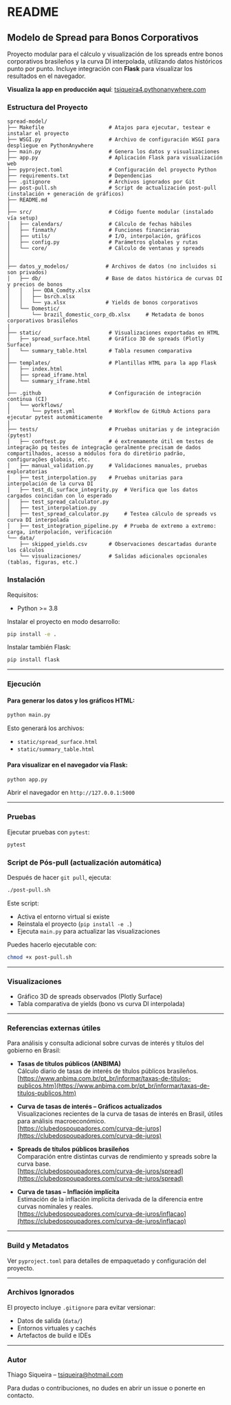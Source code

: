 # README 

## Modelo de Spread para Bonos Corporativos

Proyecto modular para el cálculo y visualización de los spreads entre bonos corporativos brasileños y la curva DI interpolada, utilizando datos históricos punto por punto. Incluye integración con **Flask** para visualizar los resultados en el navegador.

**Visualiza la app en producción aquí**: [tsiqueira4.pythonanywhere.com](https://tsiqueira4.pythonanywhere.com/)

### Estructura del Proyecto
```
spread-model/
├── Makefile                     # Atajos para ejecutar, testear e instalar el proyecto
├── WSGI.py                      # Archivo de configuración WSGI para despliegue en PythonAnywhere
├── main.py                      # Genera los datos y visualizaciones
├── app.py                       # Aplicación Flask para visualización web
├── pyproject.toml               # Configuración del proyecto Python
├── requirements.txt             # Dependencias
├── .gitignore                   # Archivos ignorados por Git
├── post-pull.sh                 # Script de actualización post-pull (instalación + generación de gráficos)
├── README.md
│
├── src/                         # Código fuente modular (instalado vía setup)
│   ├── calendars/               # Cálculo de fechas hábiles
│   ├── finmath/                 # Funciones financieras
│   ├── utils/                   # I/O, interpolación, gráficos
│   ├── config.py                # Parámetros globales y rutas
│   └── core/                    # Cálculo de ventanas y spreads
│
│
├── datos_y_modelos/            # Archivos de datos (no incluidos si son privados)
│   ├── db/                     # Base de datos histórica de curvas DI y precios de bonos
│   │   ├── ODA_Comdty.xlsx
│   │   ├── bsrch.xlsx
│   │   └── ya.xlsx             # Yields de bonos corporativos
│   └── Domestic/
│       └── brazil_domestic_corp_db.xlsx     # Metadata de bonos corporativos brasileños
│
├── static/                      # Visualizaciones exportadas en HTML
│   ├── spread_surface.html      # Gráfico 3D de spreads (Plotly Surface)
│   └── summary_table.html       # Tabla resumen comparativa
│
├── templates/                   # Plantillas HTML para la app Flask
│   ├── index.html
│   ├── spread_iframe.html
│   └── summary_iframe.html
│
├── .github                      # Configuración de integración continua (CI)
│   └── workflows/
│       └── pytest.yml           # Workflow de GitHub Actions para ejecutar pytest automáticamente
│
├── tests/                       # Pruebas unitarias y de integración (pytest)
│   ├── conftest.py              # é extremamente útil em testes de integração pq testes de integração geralmente precisam de dados compartilhados, acesso a módulos fora do diretório padrão, configurações globais, etc.
│   ├── manual_validation.py     # Validaciones manuales, pruebas exploratorias           
│   ├── test_interpolation.py    # Pruebas unitarias para interpolación de la curva DI
│   ├── test_di_surface_integrity.py  # Verifica que los datos cargados coincidan con lo esperado
│   ├── test_spread_calculator.py
│   ├── test_interpolation.py
│   ├── test_spread_calculator.py     # Testea cálculo de spreads vs curva DI interpolada
│   ├── test_integration_pipeline.py  # Prueba de extremo a extremo: carga, interpolación, verificación
└── data/
    ├── skipped_yields.csv       # Observaciones descartadas durante los cálculos
    └── visualizaciones/         # Salidas adicionales opcionales (tablas, figuras, etc.)

```

### Instalación
Requisitos:
- Python >= 3.8

Instalar el proyecto en modo desarrollo:
```bash
pip install -e .
```

Instalar también Flask:
```bash
pip install flask
```

---

### Ejecución

#### Para generar los datos y los gráficos HTML:
```bash
python main.py
```

Esto generará los archivos:
- `static/spread_surface.html`
- `static/summary_table.html`

#### Para visualizar en el navegador vía Flask:
```bash
python app.py
```
Abrir el navegador en `http://127.0.0.1:5000`

---

### Pruebas
Ejecutar pruebas con `pytest`:
```bash
pytest
```


### Script de Pós-pull (actualización automática)
Después de hacer `git pull`, ejecuta:
```bash
./post-pull.sh
```
Este script:
- Activa el entorno virtual si existe
- Reinstala el proyecto (`pip install -e .`)
- Ejecuta `main.py` para actualizar las visualizaciones

Puedes hacerlo ejecutable con:
```bash
chmod +x post-pull.sh
```


---

### Visualizaciones
- Gráfico 3D de spreads observados (Plotly Surface)
- Tabla comparativa de yields (bono vs curva DI interpolada)

---

### Referencias externas útiles

Para análisis y consulta adicional sobre curvas de interés y títulos del gobierno en Brasil:

- **Tasas de títulos públicos (ANBIMA)**  
  Cálculo diario de tasas de interés de títulos públicos brasileños.  
  [https://www.anbima.com.br/pt_br/informar/taxas-de-titulos-publicos.htm](https://www.anbima.com.br/pt_br/informar/taxas-de-titulos-publicos.htm)

- **Curva de tasas de interés – Gráficos actualizados**  
  Visualizaciones recientes de la curva de tasas de interés en Brasil, útiles para análisis macroeconómico.  
  [https://clubedospoupadores.com/curva-de-juros](https://clubedospoupadores.com/curva-de-juros)

- **Spreads de títulos públicos brasileños**  
  Comparación entre distintas curvas de rendimiento y spreads sobre la curva base.  
  [https://clubedospoupadores.com/curva-de-juros/spread](https://clubedospoupadores.com/curva-de-juros/spread)

- **Curva de tasas – Inflación implícita**  
  Estimación de la inflación implícita derivada de la diferencia entre curvas nominales y reales.  
  [https://clubedospoupadores.com/curva-de-juros/inflacao](https://clubedospoupadores.com/curva-de-juros/inflacao)
---


### Build y Metadatos
Ver `pyproject.toml` para detalles de empaquetado y configuración del proyecto.

---

### Archivos Ignorados
El proyecto incluye `.gitignore` para evitar versionar:
- Datos de salida (`data/`)
- Entornos virtuales y cachés
- Artefactos de build e IDEs

---

### Autor
Thiago Siqueira – [tsiqueira@hotmail.com](mailto:tsiqueira@hotmail.com)

Para dudas o contribuciones, no dudes en abrir un issue o ponerte en contacto.